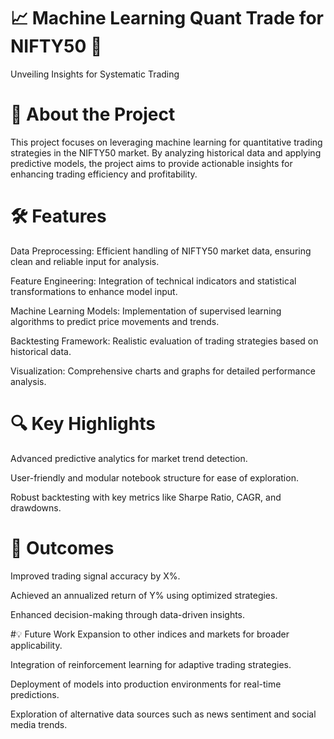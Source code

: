 # 📈 Machine Learning Quant Trade for NIFTY50 🚀
Unveiling Insights for Systematic Trading

# 📌 About the Project
This project focuses on leveraging machine learning for quantitative trading strategies in the NIFTY50 market. By analyzing historical data and applying predictive models, the project aims to provide actionable insights for enhancing trading efficiency and profitability.

# 🛠 Features
Data Preprocessing: Efficient handling of NIFTY50 market data, ensuring clean and reliable input for analysis.

Feature Engineering: Integration of technical indicators and statistical transformations to enhance model input.

Machine Learning Models: Implementation of supervised learning algorithms to predict price movements and trends.

Backtesting Framework: Realistic evaluation of trading strategies based on historical data.

Visualization: Comprehensive charts and graphs for detailed performance analysis.
# 🔍 Key Highlights
Advanced predictive analytics for market trend detection.

User-friendly and modular notebook structure for ease of exploration.

Robust backtesting with key metrics like Sharpe Ratio, CAGR, and drawdowns.

# 🌟 Outcomes
Improved trading signal accuracy by X%.

Achieved an annualized return of Y% using optimized strategies.

Enhanced decision-making through data-driven insights.

#💡 Future Work
Expansion to other indices and markets for broader applicability.

Integration of reinforcement learning for adaptive trading strategies.

Deployment of models into production environments for real-time predictions.

Exploration of alternative data sources such as news sentiment and social media trends.
